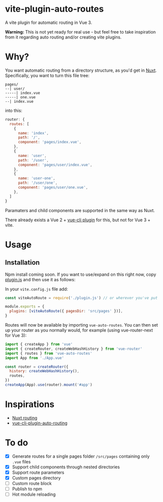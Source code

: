 # vite-plugin-auto-routes

A vite plugin for automatic routing in Vue 3.

**Warning:** This is not yet ready for real use - but feel free to take inspiration from it regarding auto routing and/or creating vite plugins.

# Why?

You want automatic routing from a directory structure, as you'd get in [Nuxt](https://nuxtjs.org/guide/routing/). Specifically, you want to turn this file tree:

```
pages/
--| user/
-----| index.vue
-----| one.vue
--| index.vue
```

into this:

```js
router: {
  routes: [
    {
      name: 'index',
      path: '/',
      component: 'pages/index.vue',
    },
    {
      name: 'user',
      path: '/user',
      component: 'pages/user/index.vue',
    },
    {
      name: 'user-one',
      path: '/user/one',
      component: 'pages/user/one.vue',
    },
  ]
}
```

Paramaters and child components are supported in the same way as Nuxt.

There already exists a Vue 2 + [vue-cli plugin](https://github.com/ktsn/vue-cli-plugin-auto-routing) for this, but not for Vue 3 + vite.

# Usage

## Installation

Npm install coming soon. If you want to use/expand on this right now, copy [plugin.js](plugin.js) and then use it as follows:

In your `vite.config.js` file add:

```js
const viteAutoRoute = require('./plugin.js') // or wherever you've put this plugin

module.exports = {
  plugins: [viteAutoRoute({ pagesDir: 'src/pages' })],
}
```

Routes will now be available by importing `vue-auto-routes`. You can then set up your router as you normally would, for example (using vue-router-next for Vue 3):

```js
import { createApp } from 'vue'
import { createRouter, createWebHashHistory } from 'vue-router'
import { routes } from 'vue-auto-routes'
import App from './App.vue'

const router = createRouter({
  history: createWebHashHistory(),
  routes,
})
createApp(App).use(router).mount('#app')
```

# Inspirations

- [Nuxt routing](https://nuxtjs.org/guide/routing/)
- [vue-cli-plugin-auto-routing](https://github.com/ktsn/vue-cli-plugin-auto-routing)

# To do

- [x] Generate routes for a single pages folder `/src/pages` containing only `.vue` files
- [x] Support child components through nested directories
- [x] Support route parameters
- [x] Custom pages directory
- [ ] Custom route block
- [ ] Publish to npm
- [ ] Hot module reloading
